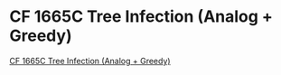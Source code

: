 # CF 1665C Tree Infection (Analog + Greedy)
[CF 1665C Tree Infection (Analog + Greedy)](https://aiwithcloud.com/2022/09/15/cf_1665c_tree_infection_analog__greedy/)